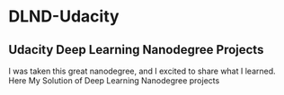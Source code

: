 # DLND-Udacity
## Udacity Deep Learning Nanodegree Projects
<p> I was taken this great nanodegree, and I excited to share what I learned.
Here My Solution of Deep Learning Nanodegree projects </p>
